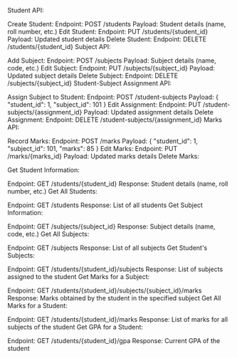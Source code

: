 Student API:

Create Student: Endpoint: POST /students Payload: Student details (name, roll number, etc.) Edit Student: Endpoint: PUT /students/{student_id} Payload: Updated student details Delete Student: Endpoint: DELETE /students/{student_id} Subject API:

Add Subject: Endpoint: POST /subjects Payload: Subject details (name, code, etc.) Edit Subject: Endpoint: PUT /subjects/{subject_id} Payload: Updated subject details Delete Subject: Endpoint: DELETE /subjects/{subject_id} Student-Subject Assignment API:

Assign Subject to Student: Endpoint: POST /student-subjects Payload: { "student_id": 1, "subject_id": 101 } Edit Assignment: Endpoint: PUT /student-subjects/{assignment_id} Payload: Updated assignment details Delete Assignment: Endpoint: DELETE /student-subjects/{assignment_id} Marks API:

Record Marks: Endpoint: POST /marks Payload: { "student_id": 1, "subject_id": 101, "marks": 85 } Edit Marks: Endpoint: PUT /marks/{marks_id} Payload: Updated marks details Delete Marks:

Get Student Information:

Endpoint: GET /students/{student_id} Response: Student details (name, roll number, etc.) Get All Students:

Endpoint: GET /students Response: List of all students Get Subject Information:

Endpoint: GET /subjects/{subject_id} Response: Subject details (name, code, etc.) Get All Subjects:

Endpoint: GET /subjects Response: List of all subjects Get Student's Subjects:

Endpoint: GET /students/{student_id}/subjects Response: List of subjects assigned to the student Get Marks for a Subject:

Endpoint: GET /students/{student_id}/subjects/{subject_id}/marks Response: Marks obtained by the student in the specified subject Get All Marks for a Student:

Endpoint: GET /students/{student_id}/marks Response: List of marks for all subjects of the student Get GPA for a Student:

Endpoint: GET /students/{student_id}/gpa Response: Current GPA of the student
